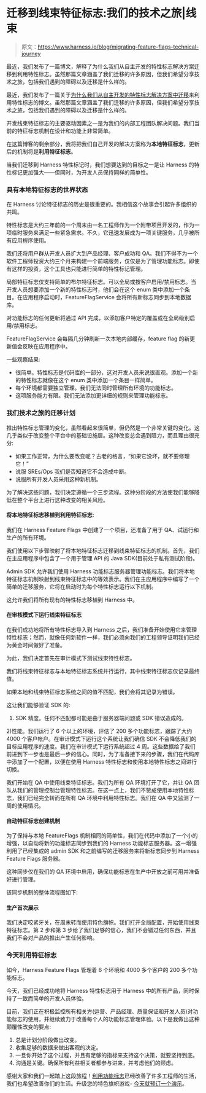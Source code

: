 # 迁移到线束特征标志:我们的技术之旅|线束

> 原文：<https://www.harness.io/blog/migrating-feature-flags-technical-journey>

最近，我们发布了一篇博文，解释了为什么我们从自主开发的特性标志解决方案迁移到利用特性标志。虽然那篇文章涵盖了我们迁移的许多原因，但我们希望分享技术之旅，包括我们遇到的障碍以及迁移是什么样的。

最近，我们发布了一篇关于[为什么我们从自主开发的特性标志解决方案中迁移](https://harness.io/blog/feature-flags/migrating-feature-flags/)来利用特性标志的博文。虽然那篇文章涵盖了我们迁移的许多原因，但我们希望分享技术之旅，包括我们遇到的障碍以及迁移是什么样的。

开发线束特征标志的主要驱动因素之一是为我们的内部工程团队解决问题。我们当前的特征标志机制在设计和功能上非常简单。

在这篇博客的剩余部分，我将把我们自己开发的解决方案称为**本地特征标志**，更新后的机制将是**利用特征标志**。

当我们迁移到 Harness 特性标记时，我们想要达到的目标之一是让 Harness 的特性标记更加强大——但同时，为开发人员保持同样的简单性。

### 具有本地特征标志的世界状态

在 Harness 讨论特征标志的历史是很重要的。我相信这个故事会引起许多组织的共鸣。

特性标志是大约三年前的一个周末由一名工程师作为一个附带项目开发的，作为一项临时服务来满足一些紧急需求。不久，它迅速发展成为一项关键服务，几乎被所有应用程序使用。

我们还将用户群从开发人员扩大到产品经理、客户成功和 QA。我们不得不为一个软件工程师投资大约三个月来构建一个前端服务，仅仅是为了管理功能标志。即使有这样的投资，这个工具也只能进行简单的特性标记管理。

局部特征标志仅支持简单的布尔特征标志。可以全局或按客户启用/禁用标志。当开发人员想要添加一个新的特性标志时，他们会在这个 enum 类中添加一个条目。在应用程序启动时，FeatureFlagService 会将所有新标志同步到本地数据库。

对功能标志的任何更新将通过 API 完成，以添加客户特定的覆盖或在全局级别启用/禁用标志。

FeatureFlagService 会每隔几分钟刷新一次本地内部缓存，feature flag 的新更新值会反映在应用程序中。

一些观察结果:

*   很简单。特性标志是代码库的一部分，这对开发人员来说很直观。添加一个新的特性标志就像在这个 enum 类中添加一个条目一样简单。
*   每个环境都需要独立管理。我们无法同时管理所有环境的功能标志。
*   这项服务能力有限。我们无法添加更详细的规则来管理功能标志。

### 我们技术之旅的迁移计划

推出特性标志管理的变化，虽然看起来很简单，但仍然是一个非常关键的变化。这几乎类似于改变整个平台中的基础设施层。这种改变总会遇到阻力，而且理由很充分:

*   如果工作正常，为什么要改变呢？古老的格言，“如果它没坏，就不要修理它！”
*   说服 SREs/Ops 我们是否知道它不会造成中断。
*   说服所有开发人员采用这种新机制。

为了解决这些问题，我们决定遵循一个三步流程。这种分阶段的方法使我们能够降低在整个平台上进行这种改变的相关风险。

#### 将本地特征标志移植到利用特征标志:

我们在 Harness Feature Flags 中创建了一个项目，还准备了用于 QA、试运行和生产的所有环境。

我们使用以下步骤映射了将本地特征标志迁移到线束特征标志的机制。首先，我们在主应用程序中包含了一个用于管理 API 的 Java SDK(目前处于私有测试阶段)。

Admin SDK 允许我们使用 Harness 功能标志服务器管理功能标志。我们将本地特征标志机制映射到线束特征标志中的等效表示。我们在主应用程序中编写了一个简单的迁移服务，它将在启动时为每个特性标志运行以下机制。

这允许我们将所有现有的特性标志移植到 Harness 中。

#### 在审核模式下运行线束特征标志

在我们成功地将所有特性标志导入到 Harness 之后，我们准备开始使用它来管理特性标志；然而，就像任何新软件一样，我们必须向我们的工程领导证明我们已经为黄金时间做好了准备。

为此，我们决定首先在审计模式下测试线束特性标志。

我们将线束特征标志与本地特征标志系统并行运行，其中线束特征标志仅记录最终值。

如果本地和线束特征标志系统之间的值不匹配，我们会将其记录为错误。

这让我们能够验证 SDK 的:

1) SDK 精度。任何不匹配都可能是由于服务器端问题或 SDK 错误造成的。

2)性能。我们运行了 6 个以上的环境，评估了 200 多个功能标志，跟踪了大约 4000 个客户帐户。在审计模式下运行这个系统让我们确信 SDK 不会降低我们的目标应用程序的速度。我们在审计模式下运行系统超过 4 周。这些数据给了我们前进到下一步也是最后一步的信心。同时，为了准备接下来的步骤，我们在代码库中添加了一个配置，以便在使用 Harness 特性标志和使用本地特性标志之间进行切换。

我们开始在 QA 中使用线束特征标志。我们为所有 QA 环境打开了它，并让 QA 团队从我们的管理控制台管理特性标志。在这一点上，我们不赞成使用本地特性标志，我们已经完全转而在所有 QA 环境中利用特性标志。我们在 QA 中又监测了一周的使用情况。

#### 自动特征标志创建机制

为了保持与本地 FeatureFlags 机制相同的简单性，我们在代码中添加了一个小的增强，以自动将新的功能标志同步到我们的 Harness 功能标志服务器。这一增强利用了已经集成的 admin SDK 和之前编写的迁移服务来将新标志同步到 Harness Feature Flags 服务器。

这种同步仅在我们的 QA 环境中启用，确保功能标志在生产中开放之前可用并准备好进行管理。

该同步机制的整体流程图如下:

#### 生产首次展示

我们决定咬紧牙关，在周末转而使用特色旗帜。我们打开全局配置，开始使用线束特征标志。第 2 步和第 3 步给了我们足够的信心，我们不会错过任何东西，并且我们不会对产品的推出产生任何影响。

### 今天利用特征标志

如今，Harness Feature Flags 管理着 6 个环境和 4000 多个客户的 200 多个功能标志。

今天，我们已经成功地将 Harness 特性标志用于 Harness 中的所有产品，同时保持了一致而简单的开发人员体验。

目前，我们正在积极监控所有相关方(运营、产品经理、质量保证和开发人员)对功能标志的使用，并继续致力于改善每个人的功能标志管理体验。以下是我做出这种颠覆性改变的要点:

1.  总是计划分阶段做出改变。
2.  收集足够的数据来做出客观的决定。
3.  一旦你开始了这个过程，并且有足够的指标来支持这个决策，就要坚持到底。
4.  沟通是关键。确保所有利益相关者都参与进来，并考虑他们的顾虑。

感谢大家和我们一起踏上这段旅程！[利用功能标志](https://ngdocs.harness.io/article/0a2u2ppp8s-getting-started-with-continuous-features)已经改善了许多工程师的生活，我们也希望改善你们的生活。升级您的特色旗帜游戏- [今天就预订一个演示](https://harness.io/demo/)。